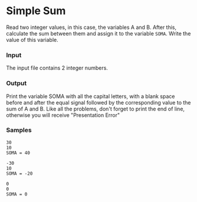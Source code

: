 # Simple Sum
Read two integer values, in this case, the variables A and B. After this, calculate the sum between them and assign it 
to the variable `SOMA`. Write the value of this variable.

### Input
The input file contains 2 integer numbers.

### Output
Print the variable SOMA with all the capital letters, with a blank space before and after the equal signal followed by 
the corresponding value to the sum of A and B. Like all the problems, don't forget to print the end of line, otherwise 
you will receive "Presentation Error"

### Samples
```
30
10
SOMA = 40

-30
10
SOMA = -20

0
0
SOMA = 0
```